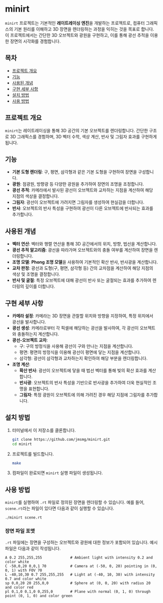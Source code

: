 
# minirt

`minirt` 프로젝트는 기본적인 **레이트레이싱 엔진**을 개발하는 프로젝트로, 컴퓨터 그래픽스의 기본 원리를 이해하고 3D 장면을 렌더링하는 과정을 익히는 것을 목표로 합니다. 이 프로젝트에서는 간단한 3D 오브젝트와 광원을 구현하고, 이를 통해 광선 추적을 이용한 장면의 시각화를 경험합니다.

## 목차
- [프로젝트 개요](#프로젝트-개요)
- [기능](#기능)
- [사용된 개념](#사용된-개념)
- [구현 세부 사항](#구현-세부-사항)
- [설치 방법](#설치-방법)
- [사용 방법](#사용-방법)

## 프로젝트 개요

`minirt`는 레이트레이싱을 통해 3D 공간의 기본 오브젝트를 렌더링합니다. 간단한 구조로 3D 그래픽스를 경험하며, 3D 벡터 수학, 색상 계산, 반사 및 그림자 효과를 구현하게 됩니다.

## 기능

- **기본 도형 렌더링**: 구, 평면, 삼각형과 같은 기본 도형을 구현하여 장면을 구성합니다.
- **광원**: 점광원, 방향광 등 다양한 광원을 추가하여 장면의 조명을 조정합니다.
- **광선 추적**: 카메라에서 발사된 광선이 오브젝트와 교차하는 지점을 계산하여 해당 지점의 색상을 결정합니다.
- **그림자**: 광선이 오브젝트에 가려지면 그림자를 생성하여 현실감을 더합니다.
- **반사**: 오브젝트의 반사 특성을 구현하여 광선이 다른 오브젝트에 반사되는 효과를 추가합니다.

## 사용된 개념

- **벡터 연산**: 벡터와 행렬 연산을 통해 3D 공간에서의 위치, 방향, 법선을 계산합니다.
- **광선 추적 알고리즘**: 광선을 따라가며 오브젝트와의 충돌 여부를 계산하여 장면을 렌더링합니다.
- **조명 모델**: **Phong 조명 모델**을 사용하여 기본적인 확산 반사, 반사광을 계산합니다.
- **교차 판정**: 광선과 도형(구, 평면, 삼각형 등) 간의 교차점을 계산하여 해당 지점의 색상 및 조명을 결정합니다.
- **반사 및 굴절**: 특정 오브젝트에 대해 광선이 반사 또는 굴절되는 효과를 추가하여 렌더링의 깊이를 더합니다.

## 구현 세부 사항

- **카메라 설정**: 카메라는 3D 장면을 관찰할 위치와 방향을 지정하여, 특정 위치에서 광선을 발사합니다.
- **광선 생성**: 카메라로부터 각 픽셀에 해당하는 광선을 발사하여, 각 광선이 오브젝트와 충돌하는지 계산합니다.
- **광선-오브젝트 교차**:
  - 구: 구의 방정식을 사용해 광선이 구와 만나는 지점을 계산합니다.
  - 평면: 평면의 방정식을 이용해 광선이 평면에 닿는 지점을 계산합니다.
  - 삼각형: 광선이 삼각형과 교차하는지 확인하여 해당 부분을 렌더링합니다.
- **조명 계산**:
  - **확산 반사**: 광선이 오브젝트에 닿을 때 법선 벡터를 통해 빛의 확산 효과를 계산합니다.
  - **반사광**: 오브젝트의 반사 특성을 기반으로 반사광을 추가하여 더욱 현실적인 조명을 표현합니다.
  - **그림자**: 특정 광원이 오브젝트에 의해 가려진 경우 해당 지점에 그림자를 추가합니다.

## 설치 방법

1. 터미널에서 이 저장소를 클론합니다.
    ```bash
    git clone https://github.com/jmsmg/minirt.git
    cd minirt
    ```

2. 프로젝트를 빌드합니다.
    ```bash
    make
    ```

3. 컴파일이 완료되면 `minirt` 실행 파일이 생성됩니다.

## 사용 방법

`minirt`를 실행하여 `.rt` 파일로 정의된 장면을 렌더링할 수 있습니다. 예를 들어, `scene.rt`라는 파일이 있다면 다음과 같이 실행할 수 있습니다.

```bash
./minirt scene.rt
```

### 장면 파일 포맷

`.rt` 파일에는 장면을 구성하는 오브젝트와 광원에 대한 정보가 포함되어 있습니다. 예시 파일은 다음과 같이 작성됩니다.

```
A 0.2 255,255,255             # Ambient light with intensity 0.2 and color white
C -50,0,20 0,0,1 70           # Camera at (-50, 0, 20) pointing in (0, 0, 1) with FOV 70
L -40,10,30 0.7 255,255,255   # Light at (-40, 10, 30) with intensity 0.7 and color white
sp 0,0,20 20 255,0,0          # Sphere at (0, 0, 20) with radius 20 and color red
pl 0,1,0 0,1,0 0,255,0        # Plane with normal (0, 1, 0) through point (0, 1, 0) and color green
```
